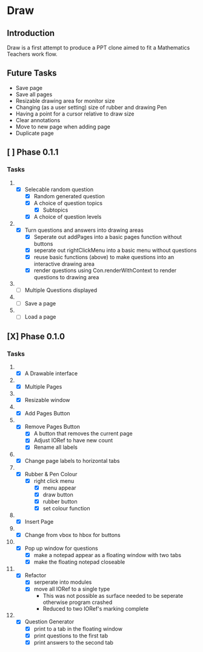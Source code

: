 # Draw
## Introduction
Draw is a first attempt to produce a PPT clone aimed to fit a Mathematics Teachers
work flow.

## Future Tasks 
- Save page 
- Save all pages
- Resizable drawing area for monitor size 
- Changing (as a user setting) size of rubber and drawing Pen
- Having a point for a cursor relative to draw size
- Clear annotations
- Move to new page when adding page
- Duplicate page

## [ ] Phase 0.1.1
### Tasks
1. 
    - [x] Selecable random question
        - [x] Random generated question 
        - [x] A choice of question topics
            - [x] Subtopics
        - [x] A choice of question levels

2. 
    - [x] Turn questions and answers into drawing areas
        - [x] Seperate out addPages into a basic pages function without buttons
        - [x] seperate out rightClickMenu into a basic menu without questions
        - [x] reuse basic functions (above) to make questions into an interactive drawing area
        - [x] render questions using Con.renderWithContext to render questions to drawing area

3.
    - [ ] Multiple Questions displayed

4. 
    - [ ] Save a page 

5. 
    - [ ] Load a page

## [X] Phase 0.1.0

### Tasks
1.  
    - [x] A Drawable interface 
2.  
    - [x] Multiple Pages 
3.  
    - [x] Resizable window 
4.  
    - [x] Add Pages Button
5.  
    - [x] Remove Pages Button
        - [x] A button that removes the current page 
        - [x] Adjust IORef to have new count
        - [x] Rename all labels 
6.  
    - [x] Change page labels to horizontal tabs
7.  
    - [x] Rubber & Pen Colour
        - [x] right click menu 
            - [x] menu appear
            - [x] draw button 
            - [x] rubber button 
            - [x] set colour function
8.      
    - [x] Insert Page
9.  
    - [x] Change from vbox to hbox for buttons
10. 
    - [x] Pop up window for questions
        - [x] make a notepad appear as a floating window with two tabs
        - [x] make the floating notepad closeable
11. 
    - [x] Refactor
        - [x] serperate into modules
        - [x] move all IORef to a single type 
            - This was not possible as surface needed to be seperate otherwise program crashed
            - Reduced to two IORef's marking complete
12. 
    - [x] Question Generator
        - [x] print to a tab in the floating window
        - [x] print questions to the first tab 
        - [x] print answers to the second tab
